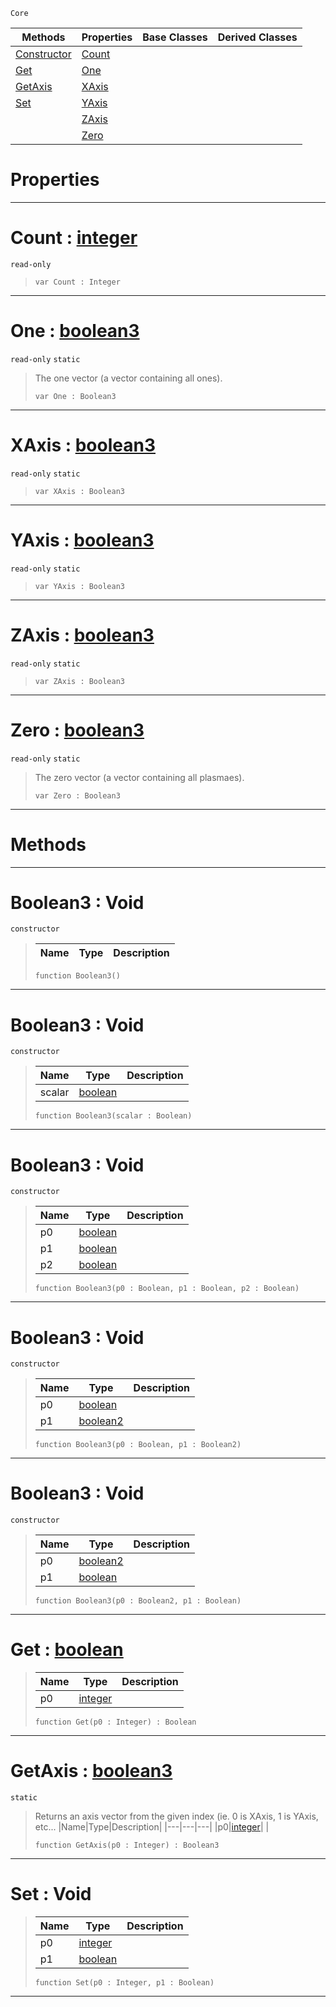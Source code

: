  `Core`

|Methods|Properties|Base Classes|Derived Classes|
|---|---|---|---|
|[ Constructor](https://github.com/PlasmaEngine/PlasmaDocs/tree/master/docs/C%2B%2B/code_reference/lightning_base_types/boolean3.markdown#boolean3-void)|[ Count](https://github.com/PlasmaEngine/PlasmaDocs/tree/master/docs/C%2B%2B/code_reference/lightning_base_types/boolean3.markdown#count-plasma-engine-docume)| | |
|[ Get](https://github.com/PlasmaEngine/PlasmaDocs/tree/master/docs/C%2B%2B/code_reference/lightning_base_types/boolean3.markdown#get-plasma-engine-document)|[ One](https://github.com/PlasmaEngine/PlasmaDocs/tree/master/docs/C%2B%2B/code_reference/lightning_base_types/boolean3.markdown#one-plasma-engine-document)| | |
|[ GetAxis](https://github.com/PlasmaEngine/PlasmaDocs/tree/master/docs/C%2B%2B/code_reference/lightning_base_types/boolean3.markdown#getaxis-plasma-engine-docu)|[ XAxis](https://github.com/PlasmaEngine/PlasmaDocs/tree/master/docs/C%2B%2B/code_reference/lightning_base_types/boolean3.markdown#xaxis-plasma-engine-docume)| | |
|[ Set](https://github.com/PlasmaEngine/PlasmaDocs/tree/master/docs/C%2B%2B/code_reference/lightning_base_types/boolean3.markdown#set-void)|[ YAxis](https://github.com/PlasmaEngine/PlasmaDocs/tree/master/docs/C%2B%2B/code_reference/lightning_base_types/boolean3.markdown#yaxis-plasma-engine-docume)| | |
| |[ ZAxis](https://github.com/PlasmaEngine/PlasmaDocs/tree/master/docs/C%2B%2B/code_reference/lightning_base_types/boolean3.markdown#zaxis-plasma-engine-docume)| | |
| |[ Zero](https://github.com/PlasmaEngine/PlasmaDocs/tree/master/docs/C%2B%2B/code_reference/lightning_base_types/boolean3.markdown#plasma-plasma-engine-documen)| | |


 #  Properties


---  
 #  Count : [integer](https://github.com/PlasmaEngine/PlasmaDocs/tree/master/docs/C%2B%2B/code_reference/lightning_base_types/integer.markdown)

 `read-only`

> 
> ``` lang=cpp, name=Lightning
> var Count : Integer


---  
 #  One : [boolean3](https://github.com/PlasmaEngine/PlasmaDocs/tree/master/docs/C%2B%2B/code_reference/lightning_base_types/boolean3.markdown)

 `read-only` `static`

> The one vector (a vector containing all ones).
> ``` lang=cpp, name=Lightning
> var One : Boolean3


---  
 #  XAxis : [boolean3](https://github.com/PlasmaEngine/PlasmaDocs/tree/master/docs/C%2B%2B/code_reference/lightning_base_types/boolean3.markdown)

 `read-only` `static`

> 
> ``` lang=cpp, name=Lightning
> var XAxis : Boolean3


---  
 #  YAxis : [boolean3](https://github.com/PlasmaEngine/PlasmaDocs/tree/master/docs/C%2B%2B/code_reference/lightning_base_types/boolean3.markdown)

 `read-only` `static`

> 
> ``` lang=cpp, name=Lightning
> var YAxis : Boolean3


---  
 #  ZAxis : [boolean3](https://github.com/PlasmaEngine/PlasmaDocs/tree/master/docs/C%2B%2B/code_reference/lightning_base_types/boolean3.markdown)

 `read-only` `static`

> 
> ``` lang=cpp, name=Lightning
> var ZAxis : Boolean3


---  
 #  Zero : [boolean3](https://github.com/PlasmaEngine/PlasmaDocs/tree/master/docs/C%2B%2B/code_reference/lightning_base_types/boolean3.markdown)

 `read-only` `static`

> The zero vector (a vector containing all plasmaes).
> ``` lang=cpp, name=Lightning
> var Zero : Boolean3


---  
 #  Methods


---  
 #  Boolean3 : Void

 `constructor`

> 
> |Name|Type|Description|
> |---|---|---|
> ``` lang=cpp, name=Lightning
> function Boolean3()
> ``` 


---  
 #  Boolean3 : Void

 `constructor`

> 
> |Name|Type|Description|
> |---|---|---|
> |scalar|[boolean](https://github.com/PlasmaEngine/PlasmaDocs/tree/master/docs/C%2B%2B/code_reference/lightning_base_types/boolean.markdown)| |
> ``` lang=cpp, name=Lightning
> function Boolean3(scalar : Boolean)
> ``` 


---  
 #  Boolean3 : Void

 `constructor`

> 
> |Name|Type|Description|
> |---|---|---|
> |p0|[boolean](https://github.com/PlasmaEngine/PlasmaDocs/tree/master/docs/C%2B%2B/code_reference/lightning_base_types/boolean.markdown)| |
> |p1|[boolean](https://github.com/PlasmaEngine/PlasmaDocs/tree/master/docs/C%2B%2B/code_reference/lightning_base_types/boolean.markdown)| |
> |p2|[boolean](https://github.com/PlasmaEngine/PlasmaDocs/tree/master/docs/C%2B%2B/code_reference/lightning_base_types/boolean.markdown)| |
> ``` lang=cpp, name=Lightning
> function Boolean3(p0 : Boolean, p1 : Boolean, p2 : Boolean)
> ``` 


---  
 #  Boolean3 : Void

 `constructor`

> 
> |Name|Type|Description|
> |---|---|---|
> |p0|[boolean](https://github.com/PlasmaEngine/PlasmaDocs/tree/master/docs/C%2B%2B/code_reference/lightning_base_types/boolean.markdown)| |
> |p1|[boolean2](https://github.com/PlasmaEngine/PlasmaDocs/tree/master/docs/C%2B%2B/code_reference/lightning_base_types/boolean2.markdown)| |
> ``` lang=cpp, name=Lightning
> function Boolean3(p0 : Boolean, p1 : Boolean2)
> ``` 


---  
 #  Boolean3 : Void

 `constructor`

> 
> |Name|Type|Description|
> |---|---|---|
> |p0|[boolean2](https://github.com/PlasmaEngine/PlasmaDocs/tree/master/docs/C%2B%2B/code_reference/lightning_base_types/boolean2.markdown)| |
> |p1|[boolean](https://github.com/PlasmaEngine/PlasmaDocs/tree/master/docs/C%2B%2B/code_reference/lightning_base_types/boolean.markdown)| |
> ``` lang=cpp, name=Lightning
> function Boolean3(p0 : Boolean2, p1 : Boolean)
> ``` 


---  
 #  Get : [boolean](https://github.com/PlasmaEngine/PlasmaDocs/tree/master/docs/C%2B%2B/code_reference/lightning_base_types/boolean.markdown)

> 
> |Name|Type|Description|
> |---|---|---|
> |p0|[integer](https://github.com/PlasmaEngine/PlasmaDocs/tree/master/docs/C%2B%2B/code_reference/lightning_base_types/integer.markdown)| |
> ``` lang=cpp, name=Lightning
> function Get(p0 : Integer) : Boolean
> ``` 


---  
 #  GetAxis : [boolean3](https://github.com/PlasmaEngine/PlasmaDocs/tree/master/docs/C%2B%2B/code_reference/lightning_base_types/boolean3.markdown)

 `static`

> Returns an axis vector from the given index (ie. 0 is XAxis, 1 is YAxis, etc...
> |Name|Type|Description|
> |---|---|---|
> |p0|[integer](https://github.com/PlasmaEngine/PlasmaDocs/tree/master/docs/C%2B%2B/code_reference/lightning_base_types/integer.markdown)| |
> ``` lang=cpp, name=Lightning
> function GetAxis(p0 : Integer) : Boolean3
> ``` 


---  
 #  Set : Void

> 
> |Name|Type|Description|
> |---|---|---|
> |p0|[integer](https://github.com/PlasmaEngine/PlasmaDocs/tree/master/docs/C%2B%2B/code_reference/lightning_base_types/integer.markdown)| |
> |p1|[boolean](https://github.com/PlasmaEngine/PlasmaDocs/tree/master/docs/C%2B%2B/code_reference/lightning_base_types/boolean.markdown)| |
> ``` lang=cpp, name=Lightning
> function Set(p0 : Integer, p1 : Boolean)
> ``` 


---  
 

 
